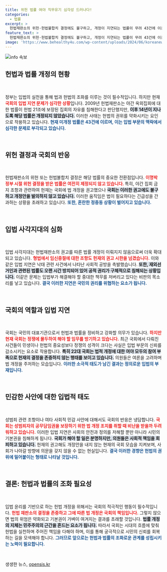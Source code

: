 ```yaml
---
title: 위헌 법률 여야 직무유기 심각성 드러나다!
categories:
  - 법률
excerpt: >
  헌법재판소의 위헌·헌법불합치 결정에도 불구하고, 개정이 지연되는 법률이 무려 43건에 이른다. 국회의 입법 지연이 심각해지면서, 사회적 이슈는 방치되고 의원들은 눈치 보기에 급급하다. 새로운 개정안이 필요한 법률들에 대한 논의가 실종된 현실을 파헤쳐본다.
feature_text: >
  헌법재판소의 위헌·헌법불합치 결정에도 불구하고, 개정이 지연되는 법률이 무려 43건에 이른다. 국회의 입법 지연이 심각해지면서, 사회적 이슈는 방치되고 의원들은 눈치 보기에 급급하다. 새로운 개정안이 필요한 법률들에 대한 논의가 실종된 현실을 파헤쳐본다.
image: 'https://www.behealthy4u.com/wp-content/uploads/2024/06/koreanews.jpg'
---
```


<p><img src="https://www.behealthy4u.com/wp-content/uploads/2024/06/koreanews.jpg" alt="info 속보" /></p>

<h2 data-ke-size="size26">헌법과 법률 개정의 현황</h2>

<p data-ke-size="size16">&nbsp;</p>

<p>정부는 입법의 실천을 통해 법과 헌법의 조화를 이루는 것이 필수적입니다. 하지만 현재 <b><span style="color: #ee2323;">국회의 입법 지연 문제가 심각한 상황</span></b>입니다. 2009년 헌법재판소는 야간 옥외집회에 대한 법률이 헌법 21조에 보장된 집회의 자유를 침해한다고 판단했지만, <b><span style="background-color: #21538527;">이후 14년이 지나도록 해당 법률은 개정되지 않았습니다.</span></b> 이러한 사태는 헌법의 권위를 약화시키는 요인으로 작용하고 있습니다. <b><span style="color: #1a5490;">현재 미개정 법률은 43건에 이르며, 이는 입법 부문의 맥락에서 심각한 문제로 부각되고 있습니다.</span></b></p>

<p data-ke-size="size16">&nbsp;</p>

<h2 data-ke-size="size26">위헌 결정과 국회의 반응</h2>

<p data-ke-size="size16">&nbsp;</p>

<p>헌법재판소의 위헌 또는 헌법불합치 결정은 해당 법률의 중요한 전환점입니다. <b><span style="color: #ee2323;"> 이명박 정부 시절 위헌 결정을 받은 법률은 여전히 제정되지 않고 있습니다. </span></b> 특히, 야간 집회 금지 조항과 관련하여 헌재는 국회에 법 개정을 권고했으나 <b><span style="background-color: #21538527;">국회는 이러한 권고에도 불구하고 개정안을 발의하지 않고 있습니다.</span></b> 이러한 움직임은 법이 필요하다는 긴급성을 간과하는 상황을 초래하고 있습니다. <b><span style="color: #1a5490;">또한, 혼란한 정중동 상황이 벌어지고 있습니다.</span></b></p>

<p data-ke-size="size16">&nbsp;</p>

<h2 data-ke-size="size26">입법 사각지대의 심화</h2>

<p data-ke-size="size16">&nbsp;</p>

<p>입법 사각지대는 헌법재판소의 권고를 따른 법률 개정이 이뤄지지 않음으로써 더욱 확대되고 있습니다. <b><span style="color: #ee2323;">형법에서 임신중절에 대한 조항도 헌재의 권고 시한을 넘겼습니다.</span></b> 이와 같은 입법 지연은 낙태 관련 사건에서 나타난 사회적 공방을 촉발했습니다. <b><span style="background-color: #21538527;">또한, 재외선거인과 관련된 법률도 오랜 시간 방치되어 있어 공적 권리가 구체적으로 침해되는 상황입니다.</span></b> 이같은 문제는 입법부가 해결해야 할 중대한 책무를 저버리고 있다는 비판의 목소리를 낳고 있습니다. <b><span style="color: #1a5490;">결국 이러한 지연은 국민의 권리를 위협하는 요소가 됩니다.</span></b></p>

<p data-ke-size="size16">&nbsp;</p>

<h2 data-ke-size="size26">국회의 역할과 입법 지연</h2>

<p data-ke-size="size16">&nbsp;</p>

<p>국회는 국민의 대표기관으로서 헌법과 법률을 정비하고 강화할 의무가 있습니다. <b><span style="color: #ee2323;">하지만 현재 국회는 정쟁에 몰두하여 해야 할 임무를 방기하고 있습니다.</span></b> 최근 국회에서 다뤄진 사건들이 민생이나 헌법의 중요성보다 정쟁의 성격이 크다는 사실은 입법 부문의 신뢰를 감소시키는 요소로 작용합니다. <b><span style="background-color: #21538527;">특히 22대 국회는 법적 개정에 대한 여야 모두의 참여 부족으로 헌재의 결정을 존중하지 않는 행태를 보이고 있습니다.</span></b> 의원들은 여론을 고려하며 법 개정을 주저하는 모습입니다. <b><span style="color: #1a5490;">이러한 소극적 태도가 남긴 결과는 정의로운 입법의 부재입니다.</span></b></p>

<p data-ke-size="size16">&nbsp;</p>

<h2 data-ke-size="size26">민감한 사안에 대한 입법적 태도</h2>

<p data-ke-size="size16">&nbsp;</p>

<p>성범죄 관련 조항이나 여타 사회적 민감 사안에 대해서도 국회의 반응은 냉담합니다. <b><span style="color: #ee2323;">국회는 성범죄자의 공무담임권을 보장하기 위한 법 개정 조치를 취할 때 비난을 받을까 두려워하고 있습니다.</span></b> 이러한 입법 지연은 사회의 안전과 정의를 저해할 뿐만 아니라 시민의 기본권을 침해하게 됩니다. <b><span style="background-color: #21538527;">국회가 해야 할 일은 분명하지만, 의원들은 사회적 책임을 회피하고 있습니다.</span></b> 헌재의 권고해도 개정안을 내지 않는 현재의 국회 모습을 지켜보며, 사회가 나아갈 방향에 의문을 갖지 않을 수 없는 현실입니다. <b><span style="color: #1a5490;">결국 이러한 경향은 헌법의 권위에 밀어붙이는 형태로 나타날 것입니다.</span></b></p>

<p data-ke-size="size16">&nbsp;</p>

<h2 data-ke-size="size26">결론: 헌법과 법률의 조화 필요성</h2>

<p data-ke-size="size16">&nbsp;</p>

<p>입법 윤리를 기반으로 하는 헌법 개정을 위해서는 국회의 적극적인 행동이 필수적입니다. <b><span style="color: #ee2323;">헌법 재판소의 결정을 존중하고 그에 따른 법 개정은 국회의 책임입니다.</span></b> 그렇지 않으면 법의 위엄은 약화되고 기본권이 가벼이 여겨지는 결과를 초래할 것입니다. <b><span style="background-color: #21538527;">법률 개정의 지체는 민주주의의 근간을 흔드는 요소가 됩니다.</span></b> 따라서 국회는 시대의 흐름에 맞춰 헌법을 실천하며 주어진 책임을 다해야 하며, 이를 통해 궁극적으로 시민의 신뢰를 회복하는 길을 모색해야 합니다. <b><span style="color: #1a5490;">그러므로 앞으로는 헌법과 법률의 조화로운 관계를 성립시키는 노력이 필요합니다.</span></b></p>

<p data-ke-size="size16">&nbsp;</p>
생생한 뉴스, <a href="https://opensis.kr" rel="dofollow">opensis.kr</a>


